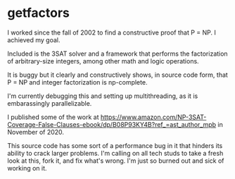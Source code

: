 # getfactors

I worked since the fall of 2002 to find a constructive proof that P = NP. I achieved my goal.

Included is the 3SAT solver and a framework that performs the factorization of arbitrary-size integers, among other math and logic operations.

It is buggy but it clearly and constructively shows, in source code form, that P = NP and integer factorization is np-complete.

I'm currently debugging this and setting up multithreading, as it is embarassingly parallelizable.

I published some of the work at https://www.amazon.com/NP-3SAT-Coverage-False-Clauses-ebook/dp/B08P93KY4B?ref_=ast_author_mpb in November of 2020.

This source code has some sort of a performance bug in it that hinders its ability to crack larger problems. I'm calling on
all tech studs to take a fresh look at this, fork it, and fix what's wrong. I'm just so burned out and sick of working on it.
